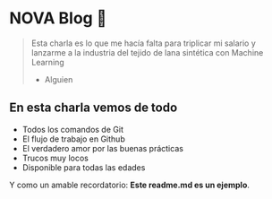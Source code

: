 # NOVA Blog 💜

> Esta charla es lo que me hacía falta para triplicar mi salario y lanzarme a la industria del tejido de lana sintética con Machine Learning
> - Alguien

## En esta charla vemos de todo
* Todos los comandos de Git
* El flujo de trabajo en Github
* El verdadero amor por las buenas prácticas
* Trucos muy locos
* Disponible para todas las edades

Y como un amable recordatorio: **Este readme.md es un ejemplo**.